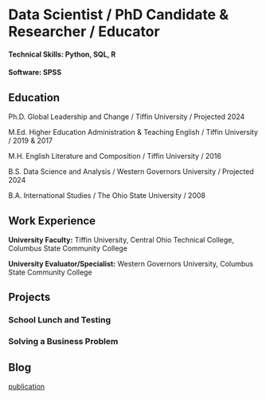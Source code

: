 # Data Scientist / PhD Candidate & Researcher / Educator
#### Technical Skills: Python, SQL, R
#### Software: SPSS

## Education

Ph.D. Global Leadership and Change / Tiffin University / Projected 2024

M.Ed. Higher Education Administration & Teaching English / Tiffin University / 2019 & 2017

M.H. English Literature and Composition / Tiffin University / 2016

B.S. Data Science and Analysis / Western Governors University / Projected 2024

B.A. International Studies / The Ohio State University / 2008

## Work Experience

**University Faculty:** Tiffin University, Central Ohio Technical College, Columbus State Community College

**University Evaluator/Specialist:** Western Governors University, Columbus State Community College

## Projects
### School Lunch and Testing 
### Solving a Business Problem
## Blog
[publication](https://www.anitagregory.com)

